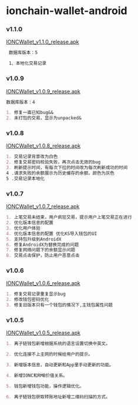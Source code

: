 # ionchain-wallet-android
### v1.1.0
[IONCWallet_v1.1.0_release.apk](https://github.com/ionchain/ionchain-wallet-android/blob/master/app/IONCWallet/release/IONCWallet_v1.1.0_release.apk)
```markdown
 数据库版本：5
```
```markdown
 1、本地化交易记录
```
### v1.0.9
[IONCWallet_v1.0.9_release.apk](https://github.com/ionchain/ionchain-wallet-android/blob/master/app/IONCWallet/release/IONCWallet_v1.0.9_release.apk)
```markdown 
数据库版本：4
```
```markdown
1. 修复一直已知bug&&
2. 未打包的交易，显示为unpacked&
```
### v1.0.8
[IONCWallet_v1.0.8_release.apk](https://github.com/ionchain/ionchain-wallet-android/blob/master/app/IONCWallet/release/IONCWallet_v1.0.8_release.apk)
```markdown
1. 交易记录背景改为白色
2. 修复交易密码校验失败，再次点击无效的bug
3. 刷新提示时间，有每次下拉的时间改为每次刷新成功的时间
4 .请求失败的余额展示为历史缓存的余额，颜色为灰色
5 .交易记录本地化
```
### v1.0.7
[IONCWallet_v1.0.7_release.apk](https://github.com/ionchain/ionchain-wallet-android/blob/master/app/IONCWallet/release/IONCWallet_v1.0.7_release.apk)
```markdown
1. 上笔交易未结束，用户疯狂交易，提示用户上笔交易正在进行
2. 优化版本信息的配置
3. 优化用户体验
4. 优化版本信息的配置 优化KS导入钱包的UI
5. 支持包升级到AndroidX
6. 修复AndroidX为替换完成的问题
7. 修复网络问题下的余额显示问题
8. 交易点击保护，防止用户恶意点击
```
### v1.0.6    
[IONCWallet_v1.0.6_release.apk](https://github.com/ionchain/ionchain-wallet-android/blob/master/app/IONCWallet/release/IONCWallet_v1.0.6_release.apk)
```markdown
1. 修复交易记录重复显示bug
2. 修改钱包密码优化
3. 修复旧版本只有一个钱包的情况下,主钱包属性问题
```
### v1.0.5
[IONCWallet_v1.0.5_release.apk](https://github.com/ionchain/ionchain-wallet-android/blob/master/app/IONCWallet/release/IONCWallet_v1.0.5_release.apk)
```markdown
1. 离子链钱包新增根据系统的语言设置切换中英文。

2. 优化连接不上主网的时候给用户的提示。

3. 新增版本信息，自动更新和App里手动更新的功能。

4. 新增IONC和RMB价值关系。

5. 钱包新增钱包功能，操作逻辑优化。

6. 离子链钱包获取转账地址新增二维码扫描的方式。
``` 



